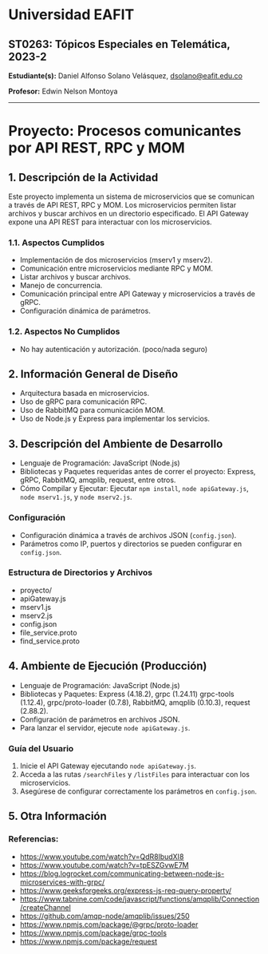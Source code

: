 # Universidad EAFIT
## ST0263: Tópicos Especiales en Telemática, 2023-2

**Estudiante(s):** Daniel Alfonso Solano Velásquez, dsolano@eafit.edu.co

**Profesor:** Edwin Nelson Montoya

---

# Proyecto: Procesos comunicantes por API REST, RPC y MOM

## 1. Descripción de la Actividad

Este proyecto implementa un sistema de microservicios que se comunican a través de API REST, RPC y MOM. 
Los microservicios permiten listar archivos y buscar archivos en un directorio especificado. 
El API Gateway expone una API REST para interactuar con los microservicios.

### 1.1. Aspectos Cumplidos

- Implementación de dos microservicios (mserv1 y mserv2).
- Comunicación entre microservicios mediante RPC y MOM.
- Listar archivos y buscar archivos.
- Manejo de concurrencia.
- Comunicación principal entre API Gateway y microservicios a través de gRPC.
- Configuración dinámica de parámetros.

### 1.2. Aspectos No Cumplidos

- No hay autenticación y autorización. (poco/nada seguro)

## 2. Información General de Diseño

- Arquitectura basada en microservicios.
- Uso de gRPC para comunicación RPC.
- Uso de RabbitMQ para comunicación MOM.
- Uso de Node.js y Express para implementar los servicios.

## 3. Descripción del Ambiente de Desarrollo

- Lenguaje de Programación: JavaScript (Node.js)
- Bibliotecas y Paquetes requeridas antes de correr el proyecto: Express, gRPC, RabbitMQ, amqplib, request, entre otros.
- Cómo Compilar y Ejecutar: Ejecutar 
`npm install`, `node apiGateway.js`, `node mserv1.js`, y `node mserv2.js`.

### Configuración

- Configuración dinámica a través de archivos JSON (`config.json`).
- Parámetros como IP, puertos y directorios se pueden configurar en `config.json`.

### Estructura de Directorios y Archivos

- proyecto/
- apiGateway.js
- mserv1.js
- mserv2.js
- config.json
- file_service.proto
- find_service.proto

## 4. Ambiente de Ejecución (Producción)

- Lenguaje de Programación: JavaScript (Node.js)
- Bibliotecas y Paquetes: Express (4.18.2), grpc (1.24.11) grpc-tools (1.12.4), grpc/proto-loader (0.7.8), RabbitMQ, amqplib (0.10.3), request (2.88.2).
- Configuración de parámetros en archivos JSON.
- Para lanzar el servidor, ejecute `node apiGateway.js`.

### Guía del Usuario

1. Inicie el API Gateway ejecutando `node apiGateway.js`.
2. Acceda a las rutas `/searchFiles` y `/listFiles` para interactuar con los microservicios.
3. Asegúrese de configurar correctamente los parámetros en `config.json`.

## 5. Otra Información

### Referencias:
- https://www.youtube.com/watch?v=QdR8lbudXI8
- https://www.youtube.com/watch?v=tpESZGvwE7M
- https://blog.logrocket.com/communicating-between-node-js-microservices-with-grpc/
- https://www.geeksforgeeks.org/express-js-req-query-property/
- https://www.tabnine.com/code/javascript/functions/amqplib/Connection/createChannel
- https://github.com/amqp-node/amqplib/issues/250
- https://www.npmjs.com/package/@grpc/proto-loader
- https://www.npmjs.com/package/grpc-tools
- https://www.npmjs.com/package/request

